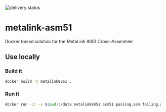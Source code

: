 ![delivery status](https://github.com/xd2/metalink-asm51/actions/workflows/build.yml/badge.svg)

# metalink-asm51
Docker based solution for the MetaLink 8051 Cross-Assembler 

## Use locally
### Build it
```bash
docker build -t metalink8051 .
```
### Run it
```bash
docker run -it -v $(pwd):/data metalink8051 asm51 passing.asm failing.asm
```





